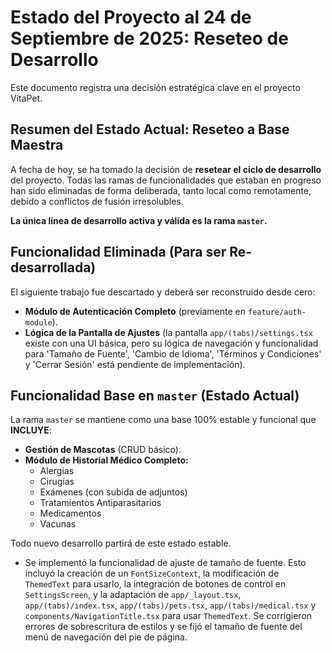 # Estado del Proyecto al 24 de Septiembre de 2025: Reseteo de Desarrollo

Este documento registra una decisión estratégica clave en el proyecto VitaPet.

## Resumen del Estado Actual: Reseteo a Base Maestra

A fecha de hoy, se ha tomado la decisión de **resetear el ciclo de desarrollo** del proyecto. Todas las ramas de funcionalidades que estaban en progreso han sido eliminadas de forma deliberada, tanto local como remotamente, debido a conflictos de fusión irresolubles.

**La única línea de desarrollo activa y válida es la rama `master`.**

## Funcionalidad Eliminada (Para ser Re-desarrollada)

El siguiente trabajo fue descartado y deberá ser reconstruido desde cero:

*   **Módulo de Autenticación Completo** (previamente en `feature/auth-module`).
*   **Lógica de la Pantalla de Ajustes** (la pantalla `app/(tabs)/settings.tsx` existe con una UI básica, pero su lógica de navegación y funcionalidad para 'Tamaño de Fuente', 'Cambio de Idioma', 'Términos y Condiciones' y 'Cerrar Sesión' está pendiente de implementación).

## Funcionalidad Base en `master` (Estado Actual)

La rama `master` se mantiene como una base 100% estable y funcional que **INCLUYE**:

*   **Gestión de Mascotas** (CRUD básico).
*   **Módulo de Historial Médico Completo:**
    *   Alergias
    *   Cirugías
    *   Exámenes (con subida de adjuntos)
    *   Tratamientos Antiparasitarios
    *   Medicamentos
    *   Vacunas

Todo nuevo desarrollo partirá de este estado estable.

- Se implementó la funcionalidad de ajuste de tamaño de fuente. Esto incluyó la creación de un `FontSizeContext`, la modificación de `ThemedText` para usarlo, la integración de botones de control en `SettingsScreen`, y la adaptación de `app/_layout.tsx`, `app/(tabs)/index.tsx`, `app/(tabs)/pets.tsx`, `app/(tabs)/medical.tsx` y `components/NavigationTitle.tsx` para usar `ThemedText`. Se corrigieron errores de sobrescritura de estilos y se fijó el tamaño de fuente del menú de navegación del pie de página.